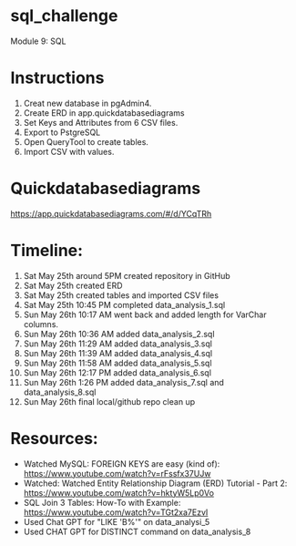 # sql_challenge
Module 9: SQL

# Instructions
1. Creat new database in pgAdmin4.
2. Create ERD in app.quickdatabasediagrams
3. Set Keys and Attributes from 6 CSV files.
4. Export to PstgreSQL
5. Open QueryTool to create tables.
6. Import CSV with values.

# Quickdatabasediagrams
https://app.quickdatabasediagrams.com/#/d/YCqTRh

# Timeline: 
1. Sat May 25th around 5PM created repository in GitHub
2. Sat May 25th created ERD
3. Sat May 25th created tables and imported CSV files
4. Sat May 25th 10:45 PM completed data_analysis_1.sql
5. Sun May 26th 10:17 AM went back and added length for VarChar columns.
6. Sun May 26th 10:36 AM added data_analysis_2.sql
7. Sun May 26th 11:29 AM added data_analysis_3.sql
8. Sun May 26th 11:39 AM added data_analysis_4.sql
9. Sun May 26th 11:58 AM added data_analysis_5.sql
10. Sun May 26th 12:17 PM added data_analysis_6.sql
11. Sun May 26th 1:26 PM added data_analysis_7.sql and data_analysis_8.sql
12. Sun May 26th final local/github repo clean up


# Resources: 
- Watched MySQL: FOREIGN KEYS are easy (kind of):   
    https://www.youtube.com/watch?v=rFssfx37UJw
- Watched: Watched Entity Relationship Diagram (ERD) Tutorial - Part 2: 
    https://www.youtube.com/watch?v=hktyW5Lp0Vo
- SQL Join 3 Tables: How-To with Example: 
    https://www.youtube.com/watch?v=TGt2xa7EzvI
- Used Chat GPT for "LIKE 'B%'" on data_analysi_5
- Used CHAT GPT for DISTINCT command on data_analysis_8